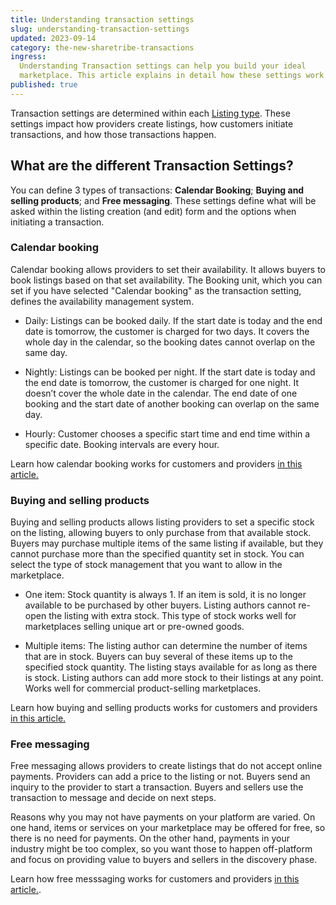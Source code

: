 ```yaml
---
title: Understanding transaction settings
slug: understanding-transaction-settings
updated: 2023-09-14
category: the-new-sharetribe-transactions
ingress:
  Understanding Transaction settings can help you build your ideal
  marketplace. This article explains in detail how these settings work.
published: true
---
```


Transaction settings are determined within each
[Listing type](https://www.sharetribe.com/docs/the-new-sharetribe/what-are-listing-types/).
These settings impact how providers create listings, how customers
initiate transactions, and how those transactions happen.

## What are the different Transaction Settings?

You can define 3 types of transactions: **Calendar Booking**; **Buying
and selling products**; and **Free messaging**. These settings define
what will be asked within the listing creation (and edit) form and the
options when initiating a transaction.

### Calendar booking

Calendar booking allows providers to set their availability. It allows
buyers to book listings based on that set availability. The Booking
unit, which you can set if you have selected "Calendar booking" as the
transaction setting, defines the availability management system.

- Daily: Listings can be booked daily. If the start date is today and
  the end date is tomorrow, the customer is charged for two days. It
  covers the whole day in the calendar, so the booking dates cannot
  overlap on the same day.

- Nightly: Listings can be booked per night. If the start date is today
  and the end date is tomorrow, the customer is charged for one night.
  It doesn’t cover the whole date in the calendar. The end date of one
  booking and the start date of another booking can overlap on the same
  day.

- Hourly: Customer chooses a specific start time and end time within a
  specific date. Booking intervals are every hour.

Learn how calendar booking works for customers and providers
[in this article.](https://www.sharetribe.com/docs/the-new-sharetribe/default-transaction-options/#calendar-booking)

### Buying and selling products

Buying and selling products allows listing providers to set a specific
stock on the listing, allowing buyers to only purchase from that
available stock. Buyers may purchase multiple items of the same listing
if available, but they cannot purchase more than the specified quantity
set in stock. You can select the type of stock management that you want
to allow in the marketplace.

- One item: Stock quantity is always 1. If an item is sold, it is no
  longer available to be purchased by other buyers. Listing authors
  cannot re-open the listing with extra stock. This type of stock works
  well for marketplaces selling unique art or pre-owned goods.

- Multiple items: The listing author can determine the number of items
  that are in stock. Buyers can buy several of these items up to the
  specified stock quantity. The listing stays available for as long as
  there is stock. Listing authors can add more stock to their listings
  at any point. Works well for commercial product-selling marketplaces.

Learn how buying and selling products works for customers and providers
[in this article.](https://www.sharetribe.com/docs/the-new-sharetribe/default-transaction-options/#buying-and-selling-products)

### Free messaging

Free messaging allows providers to create listings that do not accept
online payments. Providers can add a price to the listing or not. Buyers
send an inquiry to the provider to start a transaction. Buyers and
sellers use the transaction to message and decide on next steps.

Reasons why you may not have payments on your platform are varied. On
one hand, items or services on your marketplace may be offered for free,
so there is no need for payments. On the other hand, payments in your
industry might be too complex, so you want those to happen off-platform
and focus on providing value to buyers and sellers in the discovery
phase.

Learn how free messsaging works for customers and providers
[in this article.](https://www.sharetribe.com/docs/the-new-sharetribe/default-transaction-options/#free-messaging).
